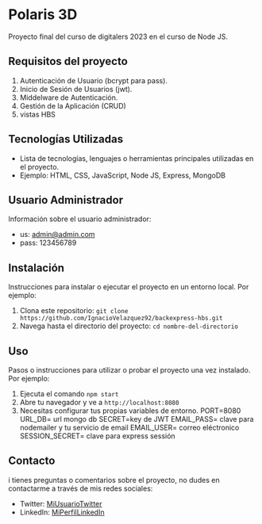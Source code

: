 # Polaris 3D

Proyecto final del curso de digitalers 2023 en el curso de Node JS.

## Requisitos del proyecto

1. Autenticación de Usuario (bcrypt para pass).
2. Inicio de Sesión de Usuarios (jwt).
3. Middelware de Autenticación.
4. Gestión de la Aplicación (CRUD)
5. vistas HBS

## Tecnologías Utilizadas

- Lista de tecnologías, lenguajes o herramientas principales utilizadas en el proyecto.
- Ejemplo: HTML, CSS, JavaScript, Node JS, Express, MongoDB

## Usuario Administrador

Información sobre el usuario administrador:
- us: admin@admin.com 
- pass: 123456789

## Instalación

Instrucciones para instalar o ejecutar el proyecto en un entorno local. Por ejemplo:

1. Clona este repositorio: `git clone https://github.com/IgnacioVelazquez92/backexpress-hbs.git`
2. Navega hasta el directorio del proyecto: `cd nombre-del-directorio`


## Uso

Pasos o instrucciones para utilizar o probar el proyecto una vez instalado. Por ejemplo:

1. Ejecuta el comando `npm start`
2. Abre tu navegador y ve a `http://localhost:8080`
3. Necesitas configurar tus propias variables de entorno.
      PORT=8080
      URL_DB= url mongo db
      SECRET=key de JWT
      EMAIL_PASS= clave para nodemailer y tu servicio de email
      EMAIL_USER= correo eléctronico
      SESSION_SECRET= clave para express sessión

## Contacto

i tienes preguntas o comentarios sobre el proyecto, no dudes en contactarme a través de mis redes sociales:

- Twitter: [MiUsuarioTwitter](https://twitter.com/Ignacio_V10)
- LinkedIn: [MiPerfilLinkedIn](https://www.linkedin.com/in/omar-ignacio-velazquez-44499414a/)

